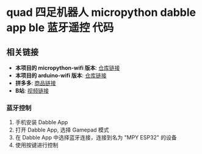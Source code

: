 # quad 四足机器人 micropython dabble app ble 蓝牙遥控 代码

## 相关链接
- **本项目的 micropython-wifi 版本**: [仓库链接](https://github.com/AniPython/quad-mpy)
- **本项目的 arduino-wifi 版本**: [仓库链接](https://github.com/AniPython/quad-arduino-wifi)
- **拼多多**: [商品链接](https://mobile.yangkeduo.com/goods2.html?goods_id=703833751916)
- **B站**: [视频链接](https://www.bilibili.com/video/BV1vePeepEV4/)

### 蓝牙控制

1. 手机安装 Dabble App
2. 打开 Dabble App, 选择 Gamepad 模式
3. 在 Dabble App 中选择蓝牙连接，连接到名为 "MPY ESP32" 的设备
4. 使用按键进行控制
